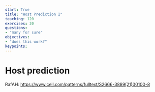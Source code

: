```yaml
---
start: True
title: "Host Prediction I"
teaching: 120
exercises: 30
questions:
- "many for sure"
objectives:
- "does this work?"
keypoints:
---
```


# Host prediction

RafAH: https://www.cell.com/patterns/fulltext/S2666-3899(21)00100-8

